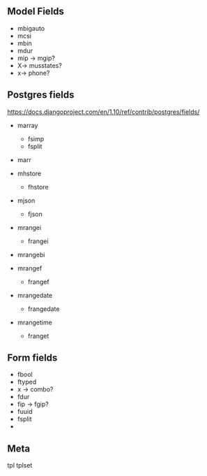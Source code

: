 ## Model Fields

* mbigauto
* mcsi
* mbin
* mdur
* mip -> mgip?
* X-> musstates?
* x-> phone?

## Postgres fields
https://docs.djangoproject.com/en/1.10/ref/contrib/postgres/fields/

* marray
    * fsimp
    * fsplit
    
* marr
* mhstore
    * fhstore
* mjson
    * fjson
* mrangei
    * frangei
* mrangebi
* mrangef
    * frangef
* mrangedate
    * frangedate
* mrangetime
    * franget

## Form fields

* fbool
* ftyped
* x -> combo?
* fdur
* fip -> fgip?
* fuuid
* fsplit
* 

## Meta

tpl
tplset